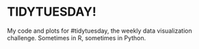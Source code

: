 # TIDYTUESDAY!

My code and plots for #tidytuesday, the weekly data visualization challenge. Sometimes in R, sometimes in Python. 
